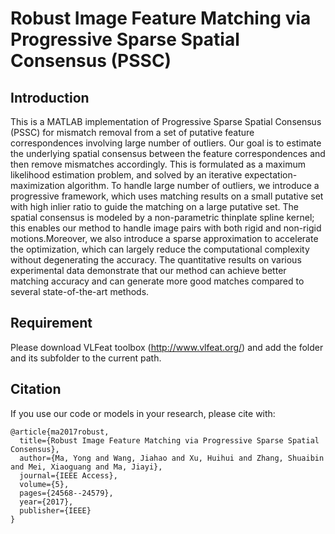 # Robust Image Feature Matching via Progressive Sparse Spatial Consensus (PSSC)

## Introduction
This is a MATLAB implementation of Progressive Sparse Spatial Consensus (PSSC) for mismatch removal from a set of putative feature correspondences involving large number of outliers. Our goal is to estimate the underlying spatial consensus between the feature correspondences and then remove mismatches accordingly. This is formulated as a maximum likelihood estimation problem, and solved by an iterative expectation-maximization algorithm. To handle large number of outliers, we introduce a progressive framework, which uses matching results on a small putative set with high inlier ratio to guide the matching on a large putative set. The spatial consensus is modeled by a non-parametric thinplate spline kernel; this enables our method to handle image pairs with both rigid and non-rigid motions.Moreover, we also introduce a sparse approximation to accelerate the optimization, which can largely reduce the computational complexity without degenerating the accuracy. The quantitative results on various experimental data demonstrate that our method can achieve better matching accuracy and can generate more good matches compared to several state-of-the-art methods.

## Requirement
Please download VLFeat toolbox (http://www.vlfeat.org/) and add the folder and its subfolder to the current path.

## Citation
If you use our code or models in your research, please cite with:
```
@article{ma2017robust,
  title={Robust Image Feature Matching via Progressive Sparse Spatial Consensus},
  author={Ma, Yong and Wang, Jiahao and Xu, Huihui and Zhang, Shuaibin and Mei, Xiaoguang and Ma, Jiayi},
  journal={IEEE Access},
  volume={5},
  pages={24568--24579},
  year={2017},
  publisher={IEEE}
}
``` 